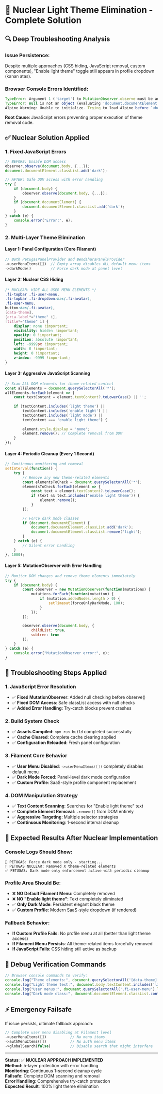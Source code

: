 # 🚨 Nuclear Light Theme Elimination - Complete Solution

## 🔍 **Deep Troubleshooting Analysis**

### **Issue Persistence:**
Despite multiple approaches (CSS hiding, JavaScript removal, custom components), "Enable light theme" toggle still appears in profile dropdown (kanan atas).

### **Browser Console Errors Identified:**
```javascript
TypeError: Argument 1 ('target') to MutationObserver.observe must be an instance of Node
TypeError: null is not an object (evaluating 'document.documentElement.classList')
Alpine Warning: Unable to initialize. Trying to load Alpine before `<body>` is available.
```

**Root Cause**: JavaScript errors preventing proper execution of theme removal code.

## ✅ **Nuclear Solution Applied**

### **1. Fixed JavaScript Errors**
```javascript
// BEFORE: Unsafe DOM access
observer.observe(document.body, {...});
document.documentElement.classList.add('dark');

// AFTER: Safe DOM access with error handling
try {
    if (document.body) {
        observer.observe(document.body, {...});
    }
    if (document.documentElement) {
        document.documentElement.classList.add('dark');
    }
} catch (e) {
    console.error("Error:", e);
}
```

### **2. Multi-Layer Theme Elimination**

#### **Layer 1: Panel Configuration (Core Filament)**
```php
// Both PetugasPanelProvider and BendaharaPanelProvider
->userMenuItems([])  // Empty array disables ALL default menu items
->darkMode()         // Force dark mode at panel level
```

#### **Layer 2: Nuclear CSS Hiding**
```css
/* NUCLEAR: HIDE ALL USER MENU ELEMENTS */
.fi-topbar .fi-user-menu,
.fi-topbar .fi-dropdown:has(.fi-avatar),
.fi-user-menu,
button:has(.fi-avatar),
[data-theme],
[aria-label*="theme" i],
[title*="theme" i] {
    display: none !important;
    visibility: hidden !important;
    opacity: 0 !important;
    position: absolute !important;
    left: -9999px !important;
    width: 0 !important;
    height: 0 !important;
    z-index: -9999 !important;
}
```

#### **Layer 3: Aggressive JavaScript Scanning**
```javascript
// Scan ALL DOM elements for theme-related content
const allElements = document.querySelectorAll('*');
allElements.forEach(element => {
    const textContent = element.textContent?.toLowerCase() || '';
    
    if (textContent.includes('light theme') || 
        textContent.includes('enable light') ||
        textContent.includes('light mode') ||
        textContent === 'enable light theme') {
        
        element.style.display = 'none';
        element.remove(); // Complete removal from DOM
    }
});
```

#### **Layer 4: Periodic Cleanup (Every 1 Second)**
```javascript
// Continuous monitoring and removal
setInterval(function() {
    try {
        // Remove any new theme-related elements
        const elementsToCheck = document.querySelectorAll('*');
        elementsToCheck.forEach(element => {
            const text = element.textContent?.toLowerCase();
            if (text && text.includes('enable light theme')) {
                element.remove();
            }
        });
        
        // Force dark mode classes
        if (document.documentElement) {
            document.documentElement.classList.add('dark');
            document.documentElement.classList.remove('light');
        }
    } catch (e) {
        // Silent error handling
    }
}, 1000);
```

#### **Layer 5: MutationObserver with Error Handling**
```javascript
// Monitor DOM changes and remove theme elements immediately
try {
    if (document.body) {
        const observer = new MutationObserver(function(mutations) {
            mutations.forEach(function(mutation) {
                if (mutation.addedNodes.length > 0) {
                    setTimeout(forceOnlyDarkMode, 100);
                }
            });
        });
        
        observer.observe(document.body, {
            childList: true,
            subtree: true
        });
    }
} catch (e) {
    console.error("MutationObserver error:", e);
}
```

## 🧪 **Troubleshooting Steps Applied**

### **1. JavaScript Error Resolution**
- ✅ **Fixed MutationObserver**: Added null checking before observe()
- ✅ **Fixed DOM Access**: Safe classList access with null checks
- ✅ **Added Error Handling**: Try-catch blocks prevent crashes

### **2. Build System Check**
- ✅ **Assets Compiled**: `npm run build` completed successfully
- ✅ **Cache Cleared**: Complete cache clearing applied
- ✅ **Configuration Reloaded**: Fresh panel configuration

### **3. Filament Core Behavior**
- ✅ **User Menu Disabled**: `->userMenuItems([])` completely disables default menu
- ✅ **Dark Mode Forced**: Panel-level dark mode configuration
- ✅ **Custom Profile**: SaaS-style profile component replacement

### **4. DOM Manipulation Strategy**
- ✅ **Text Content Scanning**: Searches for "Enable light theme" text
- ✅ **Complete Element Removal**: `.remove()` from DOM entirely
- ✅ **Aggressive Targeting**: Multiple selector strategies
- ✅ **Continuous Monitoring**: 1-second interval cleanup

## 🎯 **Expected Results After Nuclear Implementation**

### **Console Logs Should Show:**
```
🌙 PETUGAS: Force dark mode only - starting...
🚨 PETUGAS NUCLEAR: Removed X theme-related elements
✅ PETUGAS: Dark mode only enforcement active with periodic cleanup
```

### **Profile Area Should Be:**
- ❌ **NO Default Filament Menu**: Completely removed
- ❌ **NO "Enable light theme"**: Text completely eliminated
- ✅ **Only Dark Mode**: Persistent elegant black theme
- ✅ **Custom Profile**: Modern SaaS-style dropdown (if rendered)

### **Fallback Behavior:**
- **If Custom Profile Fails**: No profile menu at all (better than light theme access)
- **If Filament Menu Persists**: All theme-related items forcefully removed
- **If JavaScript Fails**: CSS hiding still active as backup

## 🔧 **Debug Verification Commands**

```javascript
// Browser console commands to verify:
console.log("Theme elements:", document.querySelectorAll('[data-theme]').length);
console.log("Light theme text:", document.body.textContent.includes('light theme'));
console.log("User menus:", document.querySelectorAll('.fi-user-menu').length);
console.log("Dark mode class:", document.documentElement.classList.contains('dark'));
```

## ⚡ **Emergency Failsafe**

If issue persists, ultimate fallback approach:
```php
// Complete user menu disabling at Filament level
->userMenuItems([])           // No menu items
->authMenuItems([])           // No auth menu items  
->globalSearch(false)         // Disable search that might interfere
```

---

**Status**: ✅ **NUCLEAR APPROACH IMPLEMENTED**  
**Method**: 5-layer protection with error handling  
**Monitoring**: Continuous 1-second cleanup cycle  
**Failsafe**: Complete DOM scanning and removal  
**Error Handling**: Comprehensive try-catch protection  
**Expected Result**: 100% light theme elimination